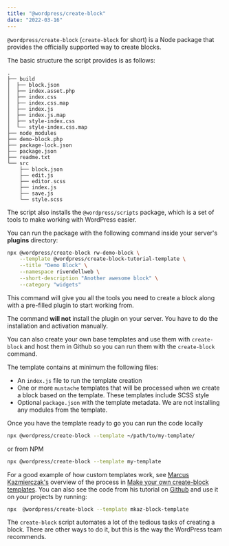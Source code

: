 ```yaml
---
title: "@wordpress/create-block"
date: "2022-03-16"
---
```


`@wordpress/create-block` (`create-block` for short) is a Node package that provides the officially supported way to create blocks.

The basic structure the script provides is as follows:

```tree
.
├── build
│  ├── block.json
│  ├── index.asset.php
│  ├── index.css
│  ├── index.css.map
│  ├── index.js
│  ├── index.js.map
│  ├── style-index.css
│  └── style-index.css.map
├── node_modules
├── demo-block.php
├── package-lock.json
├── package.json
├── readme.txt
└── src
    ├── block.json
    ├── edit.js
    ├── editor.scss
    ├── index.js
    ├── save.js
    └── style.scss
```

The script also installs the `@wordpress/scripts` package, which is a set of tools to make working with WordPress easier.

You can run the package with the following command inside your server's **plugins** directory:

```bash
npx @wordpress/create-block rw-demo-block \
    --template @wordpress/create-block-tutorial-template \
    --title "Demo Block" \
    --namespace rivendellweb \
    --short-description "Another awesome block" \
    --category "widgets"
```

This command will give you all the tools you need to create a block along with a pre-filled plugin to start working from.

The command **will not** install the plugin on your server. You have to do the installation and activation manually.

You can also create your own base templates and use them with `create-block` and host them in Github so you can run them with the `create-block` command.

The template contains at minimum the following files:

* An `index.js` file to run the template creation
* One or more `mustache` templates that will be processed when we create a block based on the template. These templates include SCSS style
* Optional `package.json` with the template metadata. We are not installing any modules from the template.

Once you have the template ready to go you can run the code locally

```bash
npx @wordpress/create-block --template ~/path/to/my-template/
```

or from NPM

```bash
npx @wordpress/create-block --template my-template
```

For a good example of how custom templates work, see [Marcus Kazmierczak's](https://twitter.com/mkaz) overview of the process in [Make your own create-block templates](https://mkaz.blog/wordpress/make-your-own-create-block-templates/). You can also see the code from his tutorial on [Github](https://github.com/mkaz/mkaz-block-template) and use it on your projects by running:

```bash
npx  @wordpress/create-block --template mkaz-block-template
```

The `create-block` script automates a lot of the tedious tasks of creating a block. There are other ways to do it, but this is the way the WordPress team recommends.

